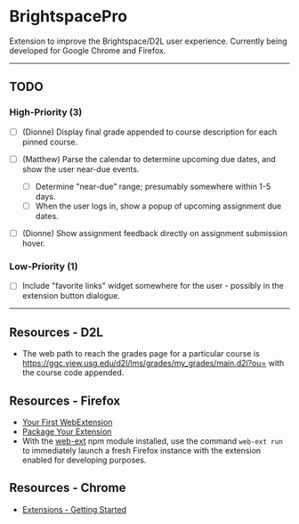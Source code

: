 # BrightspacePro

Extension to improve the Brightspace/D2L user experience. Currently being developed for Google Chrome and Firefox.

---

## TODO

### High-Priority (3)

- [ ] (Dionne) Display final grade appended to course description for each pinned course.
- [ ] (Matthew) Parse the calendar to determine upcoming due dates, and show the user near-due events.
  - [ ] Determine "near-due" range; presumably somewhere within 1-5 days.
  - [ ] When the user logs in, show a popup of upcoming assignment due dates.
- [ ] (Dionne) Show assignment feedback directly on assignment submission hover.


### Low-Priority (1)

- [ ] Include "favorite links" widget somewhere for the user - possibly in the extension button dialogue.

---

## Resources - D2L

- The web path to reach the grades page for a particular course is <https://ggc.view.usg.edu/d2l/lms/grades/my_grades/main.d2l?ou=> with the course code appended.

## Resources - Firefox

- [Your First WebExtension](https://developer.mozilla.org/en-US/docs/Mozilla/Add-ons/WebExtensions/Your_first_WebExtension)
- [Package Your Extension](https://developer.mozilla.org/en-US/docs/Mozilla/Add-ons/WebExtensions/Package_your_extension_)
- With the [web-ext](https://www.npmjs.com/package/web-ext) npm module installed, use the command `web-ext run` to immediately launch a fresh Firefox instance with the extension enabled for developing purposes.

## Resources - Chrome

- [Extensions - Getting Started](https://developer.chrome.com/extensions/getstarted)
